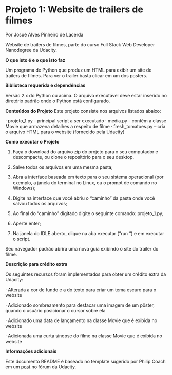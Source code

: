 ﻿# Projeto 1: Website de trailers de filmes

Por Josué Alves Pinheiro de Lacerda

Website de trailers de filmes, parte do curso Full Stack Web Developer Nanodegree da Udacity.


**O que isto é e o que isto faz**

Um programa de Python que produz um HTML para exibir um site de trailers de filmes. Para ver o trailer basta clicar em um dos posters.

**Biblioteca requerida e dependências**

Versão 2.x do Python ou acima. O arquivo executável deve estar inserido no diretório padrão onde o Python está configurado.

**Conteúdos do Projeto**
Este projeto consiste nos arquivos listados abaixo:

· projeto_1.py - principal script a ser executado
· media.py - contém a classe Movie que armazena detalhes a respeito de filme
· fresh_tomatoes.py – cria o arquivo HTML para o website (fornecido pela Udacity)

**Como executar o Projeto**
1. Faça o download do arquivo zip do projeto para o seu computador e descompacte, ou clone o repositório para o seu desktop.


1. Salve todos os arquivos em uma mesma pasta;

2. Abra a interface baseada em texto para o seu sistema operacional (por exemplo, a janela do terminal no Linux, ou o prompt de comando no Windows);

3. Digite  na interface que você abriu o “caminho” da pasta onde você salvou todos os arquivos;

4. Ao final do “caminho” digitado digite o seguinte comando: projeto_1.py;

5. Aperte enter;

6. Na janela do IDLE aberto, clique na aba executar (“run “) e em executar o script.

Seu navegador padrão abrirá uma nova guia exibindo o site do trailer do filme.


**Descrição para crédito extra**

Os seguintes recursos foram implementados para obter um crédito extra da Udacity:

· Alterada a cor de fundo e a do texto para criar um tema escuro para o website

· Adicionado sombreamento para destacar uma imagem de um pôster, quando o usuário posicionar o cursor sobre ela

· Adicionado uma data de lançamento na classe Movie que é exibida no website

· Adicionada uma curta sinopse do filme na classe Movie que é exibida no website

**Informações adicionais**

Este documento README é baseado no template sugerido por Philip Coach em um [post](https://discussions.udacity.com/t/readme-files-in-project-1/23524) no fórum da Udacity.


